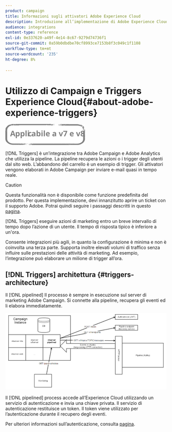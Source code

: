 ```yaml
---
product: campaign
title: Informazioni sugli attivatori Adobe Experience Cloud
description: Introduzione all’implementazione di Adobe Experience Cloud Triggers
audience: integrations
content-type: reference
exl-id: 0e337620-a49f-4e14-8c67-9279d74736f1
source-git-commit: 0a59b0dbdbe70cf8993ce7153b8f3c049c1f1108
workflow-type: tm+mt
source-wordcount: '235'
ht-degree: 8%

---
```


# Utilizzo di Campaign e Triggers Experience Cloud{#about-adobe-experience-triggers}

![](../../assets/common.svg)

[!DNL Triggers] è un’integrazione tra Adobe Campaign e Adobe Analytics che utilizza la pipeline. La pipeline recupera le azioni o i trigger degli utenti dal sito web. L’abbandono del carrello è un esempio di trigger. Gli attivatori vengono elaborati in Adobe Campaign per inviare e-mail quasi in tempo reale.

>[!CAUTION]
>
>Questa funzionalità non è disponibile come funzione predefinita del prodotto. Per questa implementazione, devi innanzitutto aprire un ticket con il supporto Adobe. Potrai quindi seguire i passaggi descritti in questo [pagina](../../integrations/using/configuring-pipeline.md#prerequisites).

[!DNL Triggers] eseguire azioni di marketing entro un breve intervallo di tempo dopo l’azione di un utente. Il tempo di risposta tipico è inferiore a un&#39;ora.

Consente integrazioni più agili, in quanto la configurazione è minima e non è coinvolta una terza parte.
Supporta inoltre elevati volumi di traffico senza influire sulle prestazioni delle attività di marketing. Ad esempio, l’integrazione può elaborare un milione di trigger all’ora.

## [!DNL Triggers] architettura {#triggers-architecture}

Il [!DNL pipelined] Il processo è sempre in esecuzione sul server di marketing Adobe Campaign. Si connette alla pipeline, recupera gli eventi ed li elabora immediatamente.

![](assets/triggers_2.png)

Il [!DNL pipelined] process accede all’Experience Cloud utilizzando un servizio di autenticazione e invia una chiave privata. Il servizio di autenticazione restituisce un token. Il token viene utilizzato per l’autenticazione durante il recupero degli eventi.

Per ulteriori informazioni sull’autenticazione, consulta [pagina](../../integrations/using/configuring-adobe-io.md).
